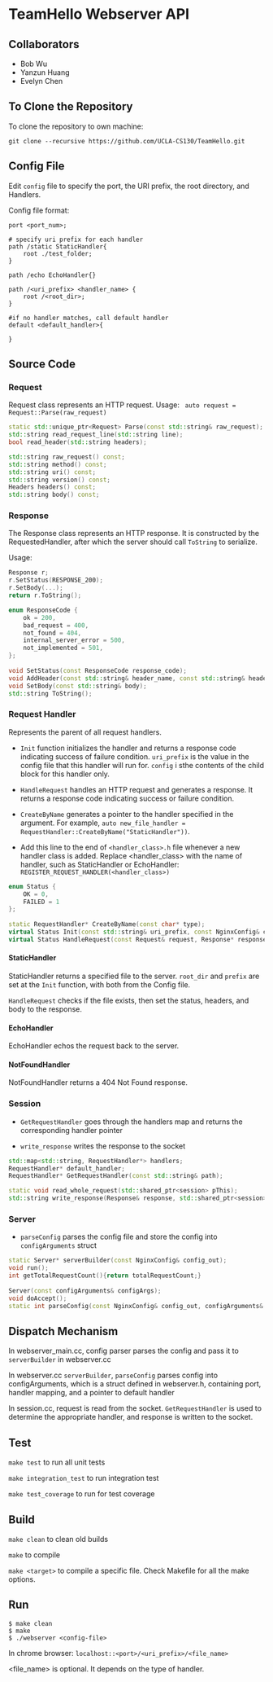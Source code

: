 # TeamHello Webserver API

## Collaborators

* Bob Wu
* Yanzun Huang
* Evelyn Chen

## To Clone the Repository

To clone the repository to own machine:

```
git clone --recursive https://github.com/UCLA-CS130/TeamHello.git
```

## Config File
Edit `config` file to specify the port, the URI prefix, the root directory, and Handlers.

Config file format:

```
port <port_num>;

# specify uri prefix for each handler
path /static StaticHandler{
	root ./test_folder;
}

path /echo EchoHandler{}

path /<uri_prefix> <handler_name> {
	root /<root_dir>;
}

#if no handler matches, call default handler
default <default_handler>{

}

```

## Source Code

### Request

Request class represents an HTTP request. 
Usage: ` auto request = Request::Parse(raw_request)`

```cpp
static std::unique_ptr<Request> Parse(const std::string& raw_request);
std::string read_request_line(std::string line);
bool read_header(std::string headers);

std::string raw_request() const;
std::string method() const;
std::string uri() const;
std::string version() const;
Headers headers() const;
std::string body() const;
```

### Response

The Response class represents an HTTP response. It is constructed by the RequestedHandler, after which the server should call `ToString` to serialize.
 
Usage:
```cpp
Response r;
r.SetStatus(RESPONSE_200);
r.SetBody(...);
return r.ToString();
```


```cpp
enum ResponseCode {
	ok = 200,
	bad_request = 400,
	not_found = 404,
	internal_server_error = 500,
	not_implemented = 501,
};
  
void SetStatus(const ResponseCode response_code);
void AddHeader(const std::string& header_name, const std::string& header_value);
void SetBody(const std::string& body);
std::string ToString();
```


### Request Handler

Represents the parent of all request handlers. 

* `Init` function initializes the handler and returns a response code indicating success of failure condition. `uri_prefix` is the value in the config file that this handler will run for. `config` i sthe contents of the child block for this handler only. 

* `HandleRequest` handles an HTTP request and generates a response. It returns a response code indicating success or failure condition. 

* `CreateByName` generates a pointer to the handler specified in the argument. For example, `auto new_file_handler = RequestHandler::CreateByName("StaticHandler"))`.

* Add this line to the end of `<handler_class>.h` file whenever a new handler class is added. Replace <handler_class> with the name of handler, such as StaticHandler or EchoHandler: 
`REGISTER_REQUEST_HANDLER(<handler_class>)`

```cpp
enum Status {
	OK = 0,
	FAILED = 1
};
  
static RequestHandler* CreateByName(const char* type);
virtual Status Init(const std::string& uri_prefix, const NginxConfig& config) = 0;
virtual Status HandleRequest(const Request& request, Response* response) = 0;
```


#### StaticHandler

StaticHandler returns a specified file to the server. `root_dir` and `prefix` are set at the `Init` function, with both from the Config file. 

`HandleRequest` checks if the file exists, then set the status, headers, and body to the response. 

#### EchoHandler

EchoHandler echos the request back to the server. 

#### NotFoundHandler

NotFoundHandler returns a 404 Not Found response. 

### Session

* `GetRequestHandler` goes through the handlers map and returns the corresponding handler pointer 

* `write_response` writes the response to the socket 

```cpp
std::map<std::string, RequestHandler*> handlers;
RequestHandler* default_handler;
RequestHandler* GetRequestHandler(const std::string& path);

static void read_whole_request(std::shared_ptr<session> pThis);
std::string write_response(Response& response, std::shared_ptr<session> pThis);
```

### Server

* `parseConfig` parses the config file and store the config into `configArguments` struct 

```cpp
static Server* serverBuilder(const NginxConfig& config_out);
void run();
int getTotalRequestCount(){return totalRequestCount;}
	
Server(const configArguments& configArgs);
void doAccept();
static int parseConfig(const NginxConfig& config_out, configArguments& configArgs);
```


## Dispatch Mechanism

In webserver_main.cc, config parser parses the config and pass it to `serverBuilder` in webserver.cc 

In webserver.cc `serverBuilder`, `parseConfig` parses config into configArguments, which is a struct defined in webserver.h, containing port, handler mapping, and a pointer to default handler

In session.cc, request is read from the socket. `GetRequestHandler` is used to determine the appropriate handler, and response is written to the socket. 

## Test

`make test` to run all unit tests

`make integration_test` to run integration test

`make test_coverage` to run for test coverage 

## Build

`make clean` to clean old builds

`make` to compile

`make <target>` to compile a specific file. Check Makefile for all the make options.


## Run

```
$ make clean
$ make
$ ./webserver <config-file>
```

In chrome browser:
`localhost::<port>/<uri_prefix>/<file_name>`

<file_name> is optional. It depends on the type of handler. 
